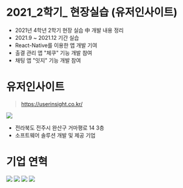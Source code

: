 # 2021_2학기_ 현장실습 (유저인사이트)
+ 2021년 4학년 2학기 현장 실습 中 개발 내용 정리
+ 2021.9 ~ 2021.12 기간 실습
+ React-Native를 이용한 앱 개발 기여
+ 출결 관리 앱 "체쿠" 기능 개발 참여
+ 채팅 앱 "잇지" 기능 개발 참여

# 유저인사이트
> https://userinsight.co.kr/

<img src=https://user-images.githubusercontent.com/59912150/146136699-ba269d25-d022-46fc-9a88-79aac5be5e3e.png>

+ 전라북도 전주시 완산구 거마평로 14 3층
+ 소프트웨어 솔루션 개발 및 제공 기업


# 기업 연혁
<img src=https://user-images.githubusercontent.com/59912150/146138110-eb7edd9f-d026-4b4a-aa83-b12f0910be81.png>
<img src=https://user-images.githubusercontent.com/59912150/146138041-61beec4c-f53d-4e1f-ba38-c09b3a7087e0.png>
<img src=https://user-images.githubusercontent.com/59912150/146138077-7ca2d9b4-c3ee-4c41-95ec-b8ed94bb1a80.png>
<img src=https://user-images.githubusercontent.com/59912150/146137862-89798995-decc-4270-a5f6-cc4b24b4ed3b.png>